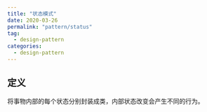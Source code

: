 ```yaml
---
title: "状态模式"
date: 2020-03-26
permalink: "pattern/status"
tag:
  - design-pattern
categories:
  - design-pattern
---
```


## 定义

将事物内部的每个状态分别封装成类，内部状态改变会产生不同的行为。
